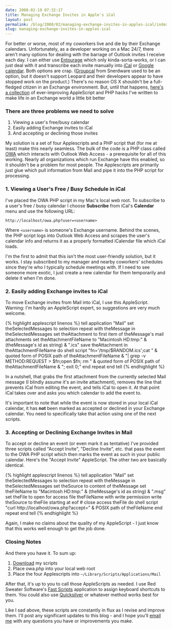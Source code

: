 ```yaml
---
date: 2008-02-19 07:32:17
title: Managing Exchange Invites in Apple's iCal
layout: post
permalink: /blog/2008/02/managing-exchange-invites-in-apples-ical/index.html
slug: managing-exchange-invites-in-apples-ical
---
```

For better or worse, most of my coworkers live and die by their Exchange
calendars. Unfortunately, as a developer working on a Mac 24/7, there aren't
many options for dealing with the barrage of Outlook invites I receive each
day. I can either use
[Entourage](http://www.microsoft.com/mac/products/entourage2008/default.mspx)
which only kinda-sorta-works, or I can just deal with it and transcribe each
invite manually into [iCal](http://www.apple.com/ical/) or [Google calendar](http://www.google.com/calendar/). Both options are crap.
([Groupcal](http://www.snerdware.com/groupcal/) from Snerdware used to be an
option, but it doesn't support Leopard and their developers appear to have
stopped work on the product.) There's no reason OS X shouldn't be a
full-fledged citizen in an Exchange environment. But, until that happens,
[here's a collection](http://tylerhall.googlecode.com/svn/trunk/outlook-web-access/) of
ever-improving AppleScript and PHP hacks I've written to make life in an
Exchange world a little bit better

### There are three problems we need to solve ###

1. Viewing a user's free/busy calendar
2. Easily adding Exchange invites to iCal
3. And accepting or declining those invites

My solution is a set of four Applescripts and a PHP script that (for me at
least) make this nearly seamless. The bulk of the code is a PHP class called
[OWA](http://code.google.com/p/tylerhall/source/browse/trunk/outlook-web-access/owa.php)
which interacts with Outlook Web Access - a prerequisite for all of this
working. Nearly all organizations which run Exchange have this enabled, so it
shouldn't be a problem for most people. The Applescripts are primarily just
glue which pull information from Mail and pipe it into the PHP script for
processing.

### 1. Viewing a User's Free / Busy Schedule in iCal ###

I've placed the OWA PHP script in my Mac's local web root. To subscribe to a
user's free / busy calendar I choose **Subscribe** from iCal's **Calendar**
menu and use the following URL:

`http://localhost/owa.php?user=<username>`

Where `<username>` is someone's Exchange username. Behind the scenes, the
PHP script logs into Outlook Web Access and scrapes the user's calendar info
and returns it as a properly formatted iCalendar file which iCal loads.

I'm the first to admit that this isn't the most user-friendly solution, but it
works. I stay subscribed to my manager and nearby coworkers' schedules since
they're who I typically schedule meetings with. If I need to see someone more
exotic, I just create a new calendar for them temporarily and delete it when
I'm done.

### 2. Easily adding Exchange invites to iCal ###

To move Exchange invites from Mail into iCal, I use this AppleScript. Warning:
I'm hardly an AppleScript expert, so suggestions are very much welcome.

{% highlight applescript linenos %}
    tell application "Mail"
        set theSelectedMessages to selection
        repeat with theMessage in theSelectedMessages
            set theAttachment to first item of theMessage's mail attachments
            set theAttachmentFileName to "Macintosh HD:tmp:" & (theMessage's id as string) & ".ics"
            save theAttachment in theAttachmentFileName
            do shell script "fn='/tmp/$RANDOM.ics';cat " & quoted form of POSIX path of theAttachmentFileName & "| grep -v METHOD:REQUEST > $fn;open $fn; rm " & quoted form of POSIX path of theAttachmentFileName & "; exit 0;"
        end repeat
    end tell
{% endhighlight %}

In a nutshell, that grabs the first attachment from the currently selected
Mail message (I blindly assume it's an invite attachment), removes the line
that prevents iCal from editing the event, and tells iCal to open it. At that
point iCal takes over and asks you which calendar to add the event to.

It's important to note that while the event is now stored in your local iCal
calendar, it has __not__ been marked as accepted or declined in your Exchange
calendar. You need to specifically take that action using one of the next
scripts.

### 3. Accepting or Declining Exchange Invites in Mail ###

To accept or decline an event (or even mark it as tentative) I've provided
three scripts called "Accept Invite", "Decline Invite", etc. that pass the
event to the OWA PHP script which then marks the event as such in your public
calendar. Here's the "Accept Invite" AppleScript. The other two are basically
identical.

{% highlight applescript linenos %}
    tell application "Mail"
        set theSelectedMessages to selection
        repeat with theMessage in theSelectedMessages
            set theSource to content of theMessage
            set theFileName to "Macintosh HD:tmp:" & (theMessage's id as string) & ".msg"
            set theFile to open for access file theFileName with write permission
            write theSource to theFile starting at eof
            # close access theFile
            do shell script "curl http://localhost/owa.php?accept=" & POSIX path of theFileName
        end repeat
    end tell
{% endhighlight %}

Again, I make no claims about the quality of my AppleScript - I just know that
this works well enough to get the job done.

### Closing Notes ###

And there you have it. To sum up:

1. [Download](http://tylerhall.googlecode.com/svn/trunk/outlook-web-access/) my scripts
2. Place owa.php into your local web root
3. Place the four Applescripts into `~/Library/Scripts/Applications/Mail`

After that, it's up to you to call those AppleScripts as needed. I use Red
Sweater Software's [Fast Scripts](http://www.red-sweater.com/fastscripts/)
application to assign keyboard shortcuts to them. You could also use
[Quicksilver](http://www.blacktree.com/) or whatever method works best for
you.

Like I sad above, these scripts are constantly in flux as I revise and improve
them. I'll post any significant updates to this blog - and I hope you'll
[email me](http://clickontyler.com/contact/) with any questions you have or
improvements you make.